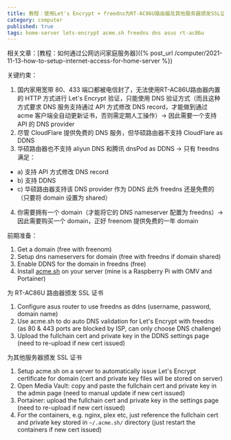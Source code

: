 ```yaml
---
title: 教程：使用Let's Encrypt + freedns为RT-AC86U路由器及其他服务器颁发SSL证书
category: computer
published: true
tags: home-server lets-encrypt acme.sh freedns dns asus rt-ac86u
---
```


相关文章：[教程：如何通过公网访问家庭服务器]({% post_url /computer/2021-11-13-how-to-setup-internet-access-for-home-server %})

关键约束：

1. 国内家用宽带 80、433 端口都被电信封了，无法使用RT-AC86U路由器内置的 HTTP 方式进行 Let's Encrypt 验证，只能使用 DNS 验证方式（而且这种方式要求 DNS 服务支持通过 API 方式修改 DNS record，才能做到通过 acme 客户端全自动更新证书，否则需定期人工操作）-> 因此需要一个支持 API 的 DNS provider
2. 尽管 CloudFlare 提供免费的 DNS 服务，但华硕路由器不支持 CloudFlare as DDNS
3. 华硕路由器也不支持 aliyun DNS 和腾讯 dnsPod as DDNS -> 只有 freedns 满足：

- a) 支持 API 方式修改 DNS record
- b) 支持 DDNS
- c) 华硕路由器支持该 DNS provider 作为 DDNS
  此外 freedns 还是免费的（只要将 domain 设置为 shared）

4. 你需要拥有一个 domain（才能将它的 DNS nameserver 配置为 freedns）-> 因此需要购买一个 domain，正好 freenom 提供免费的一年 domain

前期准备：

1. Get a domain (free with freenom)
2. Setup dns nameservers for domain (free with freedns if domain shared)
3. Enable DDNS for the domain in freedns (free)
4. Install [acme.sh](https://github.com/acmesh-official/acme.sh) on your server (mine is a Raspberry Pi with OMV and Portainer)

为 RT-AC86U 路由器颁发 SSL 证书

1. Configure asus router to use freedns as ddns (username, password, domain name)
2. Use acme.sh to do auto DNS validation for Let's Encrypt with freedns (as 80 & 443 ports are blocked by ISP, can only choose DNS challenge)
3. Upload the fullchain cert and private key in the DDNS settings page (need to re-upload if new cert issued)

为其他服务器颁发 SSL 证书

1. Setup acme.sh on a server to automatically issue Let's Encrypt certificate for domain (cert and private key files will be stored on server)
2. Open Media Vault: copy and paste the fullchain cert and private key in the admin page (need to manual update if new cert issued)
3. Portainer: upload the fullchain cert and private key in the settings page (need to re-upload if new cert issued)
4. For the containers, e.g. nginx, plex etc, just reference the fullchain cert and private key stored in `~/.acme.sh/` directory (just restart the containers if new cert issued)


